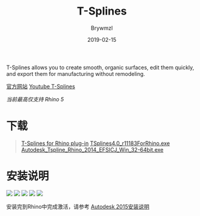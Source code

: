 ﻿---
layout:     post
title:      T-Splines
date:       2019-02-15
author:     Brywmzl
catalog: true
tags: [Rhino,Autodesk]
categories: [三维建模]
---
T-Splines allows you to create smooth, organic surfaces, edit them quickly, and export them for manufacturing without remodeling.

<!--more-->

[官方网站](http://www.tsplines.com)
[Youtube T-Splines](https://www.youtube.com/user/tsplines)

*当前最高仅支持 Rhino 5*

# 下载 

> [T-Splines for Rhino plug-in](http://www.tsplines.com/latest_version/)
> [TSplines4.0_r11183ForRhino.exe](http://www.tsplines.com/resources/releases/4/TSplines4.0_r11183ForRhino.exe)
> [Autodesk_Tspline_Rhino_2014_EFSICJ_Win_32-64bit.exe](http://www.tsplines.com/resources/releases/Autodesk_Tspline_Rhino_2014_EFSICJ_Win_32-64bit.exe)

# 安装说明

![](/img/Autodesk/T-Splines/0.png)
![](/img/Autodesk/T-Splines/1.png)
![](/img/Autodesk/T-Splines/2.png)
![](/img/Autodesk/T-Splines/3.png)
![](/img/Autodesk/T-Splines/4.png)

安装完到Rhino中完成激活，请参考 [Autodesk 2015安装说明](https://brywmzl.github.io/Autodesk/)
